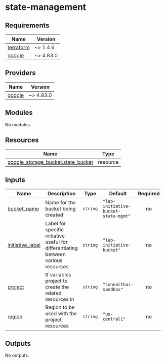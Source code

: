 # state-management

<!-- BEGINNING OF PRE-COMMIT-TERRAFORM DOCS HOOK -->

## Requirements

| Name | Version |
|------|---------|
| <a name="requirement_terraform"></a> [terraform](#requirement_terraform) | ~> 1.4.6 |
| <a name="requirement_google"></a> [google](#requirement_google) | ~> 4.83.0 |

## Providers

| Name | Version |
|------|---------|
| <a name="provider_google"></a> [google](#provider_google) | ~> 4.83.0 |

## Modules

No modules.

## Resources

| Name | Type |
|------|------|
| [google_storage_bucket.state_bucket](https://registry.terraform.io/providers/hashicorp/google/latest/docs/resources/storage_bucket) | resource |

## Inputs

| Name | Description | Type | Default | Required |
|------|-------------|------|---------|:--------:|
| <a name="input_bucket_name"></a> [bucket_name](#input_bucket_name) | Name for the bucket being created | `string` | `"lab-initiative-bucket-state-mgmt"` | no |
| <a name="input_initiative_label"></a> [initiative_label](#input_initiative_label) | Label for specific initiative useful for differentiating between various resources | `string` | `"lab-initiative-bucket"` | no |
| <a name="input_project"></a> [project](#input_project) | tf variables project to create the related resources in | `string` | `"cuhealthai-sandbox"` | no |
| <a name="input_region"></a> [region](#input_region) | Region to be used with the project resources | `string` | `"us-central1"` | no |

## Outputs

No outputs.

<!-- END OF PRE-COMMIT-TERRAFORM DOCS HOOK -->
